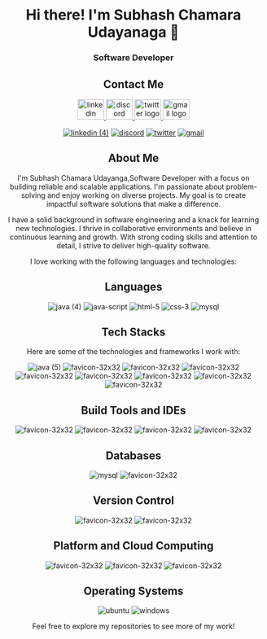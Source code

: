 <div align="center">

# Hi there! I'm Subhash Chamara Udayanaga  👋

### Software Developer

## Contact Me


  <a href="www.linkedin.com/in/subhash-chamara-udayanga" target="_blank">
    <img src="https://raw.githubusercontent.com/maurodesouza/profile-readme-generator/master/src/assets/icons/social/linkedin/default.svg" width="52" height="40" alt="linkedin logo"  />
  </a>
  
  
  <a href="https://discord.com/channels/Subhash#5290" target="_blank">
  <img src="https://raw.githubusercontent.com/maurodesouza/profile-readme-generator/master/src/assets/icons/social/discord/default.svg" width="52" height="40" alt="discord logo"  />
  
  <a href="https://twitter.com/chamara_subhash?t=e7Qt_Z5c0eEg426tqdXxrQ&s=09" target="_blank">
   <img src="https://raw.githubusercontent.com/maurodesouza/profile-readme-generator/master/src/assets/icons/social/twitter/default.svg" width="52" height="40" alt="twitter logo"/>
    </a>
    
  
  <a href="mailto:Udayanga.subash@gmail.com">
    <img src="https://raw.githubusercontent.com/maurodesouza/profile-readme-generator/master/src/assets/icons/social/gmail/default.svg" width="52" height="40" alt="gmail logo"  />
  </a>






[![linkedin (4)](https://github.com/SubhashChamara/SubhashChamara/assets/112160411/1215d109-f793-41c0-855a-88abec91f6d6)](www.linkedin.com/in/subhash-chamara-udayanga)
[![discord](https://github.com/SubhashChamara/SubhashChamara/assets/112160411/e66a8f6f-ed26-410f-b050-b24736bbf241)]([mailto:your-email@example.com](https://discord.com/channels/Subhash#5290))
[![twitter](https://github.com/SubhashChamara/SubhashChamara/assets/112160411/e836faa2-1ce3-4f47-9388-8d26f4e43035)]([https://twitter.com/your-twitter-handle](https://twitter.com/chamara_subhash?t=e7Qt_Z5c0eEg426tqdXxrQ&s=09))
[![gmail](https://github.com/SubhashChamara/SubhashChamara/assets/112160411/5f1d9978-69ed-4001-b4e3-ed3f11b9d99a)]( mailto:Udayanga.subash@gmail.com)

## About Me
I'm Subhash Chamara Udayanga,Software Developer with a focus on building reliable and scalable applications. I'm passionate about problem-solving and enjoy working on diverse projects. My goal is to create impactful software solutions that make a difference.

I have a solid background in software engineering and a knack for learning new technologies. I thrive in collaborative environments and believe in continuous learning and growth. With strong coding skills and attention to detail, I strive to deliver high-quality software.

I love working with the following languages and technologies:

## Languages

![java (4)](https://github.com/SubhashChamara/SubhashChamara/assets/112160411/31c6c483-96c7-489c-9be9-c2405ab6bda7)
![java-script](https://github.com/SubhashChamara/SubhashChamara/assets/112160411/6bd7f97c-7e74-4a6b-957f-b5306135abed)
![html-5](https://github.com/SubhashChamara/SubhashChamara/assets/112160411/4f91ab5e-7d68-44a9-b8c0-92bb5ceabfd0)
![css-3](https://github.com/SubhashChamara/SubhashChamara/assets/112160411/f2bd64cc-d47e-4758-b3f4-12b3799abf48)
![mysql](https://github.com/SubhashChamara/SubhashChamara/assets/112160411/41f49f5a-fec4-44e2-90ee-1f1319a68f7b)

## Tech Stacks

Here are some of the technologies and frameworks I work with:

![java (5)](https://github.com/SubhashChamara/SubhashChamara/assets/112160411/a607cfe2-aa84-47db-aca5-417467ce7058)
![favicon-32x32](https://github.com/SubhashChamara/SubhashChamara/assets/112160411/398a67b1-8d34-4edd-9c2c-8c1c116bb9c6)
![favicon-32x32](https://github.com/SubhashChamara/SubhashChamara/assets/112160411/b8b46f20-9f38-4223-a06b-873a17ecb9ff)
![favicon-32x32](https://github.com/SubhashChamara/SubhashChamara/assets/112160411/bb53c634-854a-46d0-81f7-62fa207da035)
![favicon-32x32](https://github.com/SubhashChamara/SubhashChamara/assets/112160411/f59339e2-aeac-495c-aefc-fe0cd45a6056)
![favicon-32x32](https://github.com/SubhashChamara/SubhashChamara/assets/112160411/77ee6d28-4f00-427a-864c-22dfc8ce4c11)
![favicon-32x32](https://github.com/SubhashChamara/SubhashChamara/assets/112160411/ec68c39c-b698-43dd-a7fe-7493634e6b06)
![favicon-32x32](https://github.com/SubhashChamara/SubhashChamara/assets/112160411/3464b167-465c-4dbb-8de8-4d35d64a6cff)
![favicon-32x32](https://github.com/SubhashChamara/SubhashChamara/assets/112160411/e25ce68d-cdcf-459c-a248-bec7f1e36865)


## Build Tools and IDEs

![favicon-32x32](https://github.com/SubhashChamara/SubhashChamara/assets/112160411/7199f668-1ee9-4db8-aa2b-72a91540760b)
![favicon-32x32](https://github.com/SubhashChamara/SubhashChamara/assets/112160411/188678f1-6a01-407a-83bd-f03a8675c7ad)
![favicon-32x32](https://github.com/SubhashChamara/SubhashChamara/assets/112160411/c040e43f-7bc1-40a3-b61d-ee4a356c82fd)
![favicon-32x32](https://github.com/SubhashChamara/SubhashChamara/assets/112160411/53f2dcad-9c10-46aa-a9be-c963e95f82ee)

## Databases

![mysql](https://github.com/SubhashChamara/SubhashChamara/assets/112160411/41f49f5a-fec4-44e2-90ee-1f1319a68f7b)
![favicon-32x32](https://github.com/SubhashChamara/SubhashChamara/assets/112160411/2a6e39bb-825d-4605-875d-05a7bc89da70)


## Version Control

![favicon-32x32](https://github.com/SubhashChamara/SubhashChamara/assets/112160411/91572a75-7914-42a1-b399-5b69b1495441)
![favicon-32x32](https://github.com/SubhashChamara/SubhashChamara/assets/112160411/924fdf42-503e-4b00-a7ae-b4b370f3fa7d)


## Platform and Cloud Computing

![favicon-32x32](https://github.com/SubhashChamara/SubhashChamara/assets/112160411/26fb4df3-865a-4f37-8bc8-668c1003f037)
![favicon-32x32](https://github.com/SubhashChamara/SubhashChamara/assets/112160411/b728abc7-aa67-458d-9149-e4de5eaa4c1f)
![favicon-32x32](https://github.com/SubhashChamara/SubhashChamara/assets/112160411/2194e2ea-3b38-43d3-a6f5-ffb466c34489)


## Operating Systems

![ubuntu](https://github.com/SubhashChamara/SubhashChamara/assets/112160411/0529aa4a-56cd-42a3-9d66-cdfb2c1528a4)
![windows](https://github.com/SubhashChamara/SubhashChamara/assets/112160411/d05b8900-ac48-460a-81b1-8c99c68a006b)



Feel free to explore my repositories to see more of my work!

</div>
